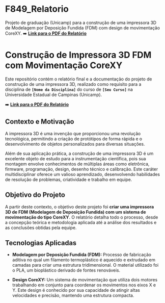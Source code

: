 # F849_Relatorio
Projeto de graduação (Unicamp) para a construção de uma impressora 3D de Modelagem por Deposição Fundida (FDM) com design de movimentação CoreXY.
➡️ **[Link para o PDF do Relatório](./)**

# Construção de Impressora 3D FDM com Movimentação CoreXY

Este repositório contém o relatório final e a documentação do projeto de construção de uma impressora 3D, realizado como requisito para a disciplina de **`[Nome da Disciplina]`** do curso de **`[Seu Curso]`** na Universidade Estadual de Campinas (Unicamp).

➡️ **[Link para o PDF do Relatório](.f)**

## Contexto e Motivação

A impressora 3D é uma invenção que proporcionou uma revolução tecnológica, permitindo a criação de protótipos de forma rápida e o desenvolvimento de objetos personalizados para diversas situações.

Além de sua aplicação prática, a construção de uma impressora 3D é um excelente objeto de estudo para a instrumentação científica, pois sua montagem envolve conhecimentos de múltiplas áreas como eletrônica, firmware, programação, design, desenho técnico e calibração. Este caráter multidisciplinar oferece um valioso aprendizado, desenvolvendo habilidades de resolução de problemas, criatividade e trabalho em equipe.

## Objetivo do Projeto

A partir deste contexto, o objetivo deste projeto foi **criar uma impressora 3D de FDM (Modelagem de Deposição Fundida) com um sistema de movimentação do tipo CoreXY**. O relatório detalha todo o processo, desde a concepção teórica e metodologia aplicada até a análise dos resultados e as conclusões obtidas pela equipe.

## Tecnologias Aplicadas

* **Modelagem por Deposição Fundida (FDM):** Processo de fabricação aditiva no qual um filamento termoplástico é aquecido e extrudado em camadas para criar uma estrutura tridimensional. O material utilizado foi o PLA, um bioplástico derivado de fontes renováveis.

* **Design CoreXY:** Um sistema de movimentação que utiliza dois motores trabalhando em conjunto para coordenar os movimentos nos eixos X e Y. Este design é conhecido por sua capacidade de atingir altas velocidades e precisão, mantendo uma estrutura compacta.
